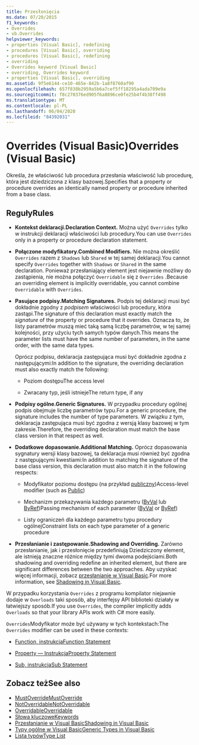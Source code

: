 ```yaml
---
title: Przesłonięcia
ms.date: 07/20/2015
f1_keywords:
- Overrides
- vb.Overrides
helpviewer_keywords:
- properties [Visual Basic], redefining
- procedures [Visual Basic], overriding
- procedures [Visual Basic], redefining
- overriding
- Overrides keyword [Visual Basic]
- overriding, Overrides keyword
- properties [Visual Basic], overriding
ms.assetid: 9f5e6144-ce10-465e-842b-1a8f8760af90
ms.openlocfilehash: 657f838b2959a5b6a7cef5ff18295a4ada709e9a
ms.sourcegitcommit: f8c270376ed905f6a8896ce0fe25b4f4b38ff498
ms.translationtype: MT
ms.contentlocale: pl-PL
ms.lasthandoff: 06/04/2020
ms.locfileid: "84392031"
---
```

# <a name="overrides-visual-basic"></a><span data-ttu-id="ccc5e-102">Overrides (Visual Basic)</span><span class="sxs-lookup"><span data-stu-id="ccc5e-102">Overrides (Visual Basic)</span></span>

<span data-ttu-id="ccc5e-103">Określa, że właściwość lub procedura przesłania właściwość lub procedurę, która jest dziedziczona z klasy bazowej.</span><span class="sxs-lookup"><span data-stu-id="ccc5e-103">Specifies that a property or procedure overrides an identically named property or procedure inherited from a base class.</span></span>

## <a name="rules"></a><span data-ttu-id="ccc5e-104">Reguły</span><span class="sxs-lookup"><span data-stu-id="ccc5e-104">Rules</span></span>

- <span data-ttu-id="ccc5e-105">**Kontekst deklaracji.**</span><span class="sxs-lookup"><span data-stu-id="ccc5e-105">**Declaration Context.**</span></span> <span data-ttu-id="ccc5e-106">Można użyć `Overrides` tylko w instrukcji deklaracji właściwości lub procedury.</span><span class="sxs-lookup"><span data-stu-id="ccc5e-106">You can use `Overrides` only in a property or procedure declaration statement.</span></span>

- <span data-ttu-id="ccc5e-107">**Połączone modyfikatory.**</span><span class="sxs-lookup"><span data-stu-id="ccc5e-107">**Combined Modifiers.**</span></span> <span data-ttu-id="ccc5e-108">Nie można określić `Overrides` razem z `Shadows` lub `Shared` w tej samej deklaracji.</span><span class="sxs-lookup"><span data-stu-id="ccc5e-108">You cannot specify `Overrides` together with `Shadows` or `Shared` in the same declaration.</span></span> <span data-ttu-id="ccc5e-109">Ponieważ przesłaniający element jest niejawnie możliwy do zastąpienia, nie można połączyć `Overridable` się z `Overrides` .</span><span class="sxs-lookup"><span data-stu-id="ccc5e-109">Because an overriding element is implicitly overridable, you cannot combine `Overridable` with `Overrides`.</span></span>

- <span data-ttu-id="ccc5e-110">**Pasujące podpisy.**</span><span class="sxs-lookup"><span data-stu-id="ccc5e-110">**Matching Signatures.**</span></span> <span data-ttu-id="ccc5e-111">Podpis tej deklaracji musi być dokładnie zgodny z *podpisem* właściwości lub procedury, która zastąpi.</span><span class="sxs-lookup"><span data-stu-id="ccc5e-111">The signature of this declaration must exactly match the *signature* of the property or procedure that it overrides.</span></span> <span data-ttu-id="ccc5e-112">Oznacza to, że listy parametrów muszą mieć taką samą liczbę parametrów, w tej samej kolejności, przy użyciu tych samych typów danych.</span><span class="sxs-lookup"><span data-stu-id="ccc5e-112">This means the parameter lists must have the same number of parameters, in the same order, with the same data types.</span></span>

  <span data-ttu-id="ccc5e-113">Oprócz podpisu, deklaracja zastępująca musi być dokładnie zgodna z następującymi:</span><span class="sxs-lookup"><span data-stu-id="ccc5e-113">In addition to the signature, the overriding declaration must also exactly match the following:</span></span>

  - <span data-ttu-id="ccc5e-114">Poziom dostępu</span><span class="sxs-lookup"><span data-stu-id="ccc5e-114">The access level</span></span>

  - <span data-ttu-id="ccc5e-115">Zwracany typ, jeśli istnieje</span><span class="sxs-lookup"><span data-stu-id="ccc5e-115">The return type, if any</span></span>

- <span data-ttu-id="ccc5e-116">**Podpisy ogólne.**</span><span class="sxs-lookup"><span data-stu-id="ccc5e-116">**Generic Signatures.**</span></span> <span data-ttu-id="ccc5e-117">W przypadku procedury ogólnej podpis obejmuje liczbę parametrów typu.</span><span class="sxs-lookup"><span data-stu-id="ccc5e-117">For a generic procedure, the signature includes the number of type parameters.</span></span> <span data-ttu-id="ccc5e-118">W związku z tym, deklaracja zastępująca musi być zgodna z wersją klasy bazowej w tym zakresie.</span><span class="sxs-lookup"><span data-stu-id="ccc5e-118">Therefore, the overriding declaration must match the base class version in that respect as well.</span></span>

- <span data-ttu-id="ccc5e-119">**Dodatkowe dopasowanie.**</span><span class="sxs-lookup"><span data-stu-id="ccc5e-119">**Additional Matching.**</span></span> <span data-ttu-id="ccc5e-120">Oprócz dopasowania sygnatury wersji klasy bazowej, ta deklaracja musi również być zgodna z następującymi kwestiami:</span><span class="sxs-lookup"><span data-stu-id="ccc5e-120">In addition to matching the signature of the base class version, this declaration must also match it in the following respects:</span></span>

  - <span data-ttu-id="ccc5e-121">Modyfikator poziomu dostępu (na przykład [publiczny](public.md))</span><span class="sxs-lookup"><span data-stu-id="ccc5e-121">Access-level modifier (such as [Public](public.md))</span></span>

  - <span data-ttu-id="ccc5e-122">Mechanizm przekazywania każdego parametru ([ByVal](byval.md) lub [ByRef](byref.md))</span><span class="sxs-lookup"><span data-stu-id="ccc5e-122">Passing mechanism of each parameter ([ByVal](byval.md) or [ByRef](byref.md))</span></span>

  - <span data-ttu-id="ccc5e-123">Listy ograniczeń dla każdego parametru typu procedury ogólnej</span><span class="sxs-lookup"><span data-stu-id="ccc5e-123">Constraint lists on each type parameter of a generic procedure</span></span>

- <span data-ttu-id="ccc5e-124">**Przesłanianie i zastępowanie.**</span><span class="sxs-lookup"><span data-stu-id="ccc5e-124">**Shadowing and Overriding.**</span></span> <span data-ttu-id="ccc5e-125">Zarówno przesłanianie, jak i przesłonięcie przedefiniują Dziedziczony element, ale istnieją znaczne różnice między tymi dwoma podejściami.</span><span class="sxs-lookup"><span data-stu-id="ccc5e-125">Both shadowing and overriding redefine an inherited element, but there are significant differences between the two approaches.</span></span> <span data-ttu-id="ccc5e-126">Aby uzyskać więcej informacji, zobacz [przesłanianie w Visual Basic](../../programming-guide/language-features/declared-elements/shadowing.md).</span><span class="sxs-lookup"><span data-stu-id="ccc5e-126">For more information, see [Shadowing in Visual Basic](../../programming-guide/language-features/declared-elements/shadowing.md).</span></span>

<span data-ttu-id="ccc5e-127">W przypadku korzystania `Overrides` z programu kompilator niejawnie dodaje w `Overloads` taki sposób, aby interfejsy API biblioteki działały w łatwiejszy sposób.</span><span class="sxs-lookup"><span data-stu-id="ccc5e-127">If you use `Overrides`, the compiler implicitly adds `Overloads` so that your library APIs work with C# more easily.</span></span>

<span data-ttu-id="ccc5e-128">`Overrides`Modyfikator może być używany w tych kontekstach:</span><span class="sxs-lookup"><span data-stu-id="ccc5e-128">The `Overrides` modifier can be used in these contexts:</span></span>

- [<span data-ttu-id="ccc5e-129">Function, instrukcja</span><span class="sxs-lookup"><span data-stu-id="ccc5e-129">Function Statement</span></span>](../statements/function-statement.md)

- [<span data-ttu-id="ccc5e-130">Property — Instrukcja</span><span class="sxs-lookup"><span data-stu-id="ccc5e-130">Property Statement</span></span>](../statements/property-statement.md)

- [<span data-ttu-id="ccc5e-131">Sub, instrukcja</span><span class="sxs-lookup"><span data-stu-id="ccc5e-131">Sub Statement</span></span>](../statements/sub-statement.md)

## <a name="see-also"></a><span data-ttu-id="ccc5e-132">Zobacz też</span><span class="sxs-lookup"><span data-stu-id="ccc5e-132">See also</span></span>

- [<span data-ttu-id="ccc5e-133">MustOverride</span><span class="sxs-lookup"><span data-stu-id="ccc5e-133">MustOverride</span></span>](mustoverride.md)
- [<span data-ttu-id="ccc5e-134">NotOverridable</span><span class="sxs-lookup"><span data-stu-id="ccc5e-134">NotOverridable</span></span>](notoverridable.md)
- [<span data-ttu-id="ccc5e-135">Overridable</span><span class="sxs-lookup"><span data-stu-id="ccc5e-135">Overridable</span></span>](overridable.md)
- [<span data-ttu-id="ccc5e-136">Słowa kluczowe</span><span class="sxs-lookup"><span data-stu-id="ccc5e-136">Keywords</span></span>](../keywords/index.md)
- [<span data-ttu-id="ccc5e-137">Przesłanianie w Visual Basic</span><span class="sxs-lookup"><span data-stu-id="ccc5e-137">Shadowing in Visual Basic</span></span>](../../programming-guide/language-features/declared-elements/shadowing.md)
- [<span data-ttu-id="ccc5e-138">Typy ogólne w Visual Basic</span><span class="sxs-lookup"><span data-stu-id="ccc5e-138">Generic Types in Visual Basic</span></span>](../../programming-guide/language-features/data-types/generic-types.md)
- [<span data-ttu-id="ccc5e-139">Lista typów</span><span class="sxs-lookup"><span data-stu-id="ccc5e-139">Type List</span></span>](../statements/type-list.md)
